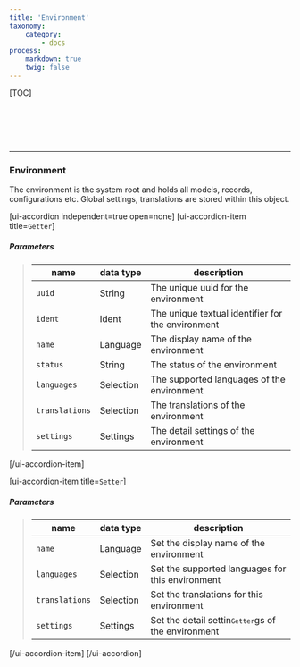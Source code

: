 ```yaml
---
title: 'Environment'
taxonomy:
    category:
        - docs
process:
    markdown: true
    twig: false
---
```


[TOC]

<br><br><br><br>

------------------------------------------------------------------------------------------
### Environment
The environment is the system root and holds all models, records, configurations etc.
Global settings, translations are stored within this object.



[ui-accordion independent=true open=none]
[ui-accordion-item title=<code>Getter</code>]

##### Parameters
> | name      | data type               | description                                                           |
> |-----------|-------------------------|-----------------------------------------------------------------------|
> | `uuid`    | String                  | The unique uuid for the environment  |
> | `ident`   | Ident                   | The unique textual identifier for the environment  |
> | `name`    | Language                | The display name of the environment |
> | `status`  | String                  | The status of the environment  |
> | `languages`     | Selection         | The supported languages of the environment  |
> | `translations`  | Selection         | The translations of the environment  |
> | `settings`      | Settings          | The detail settings of the environment  |

[/ui-accordion-item]

[ui-accordion-item title=<code>Setter</code>]

##### Parameters
> | name           | data type          | description                                                  |
> |----------------|--------------------|--------------------------------------------------------------|
> | `name`         | Language           | Set the display name of the environment |
> | `languages`    | Selection          | Set the supported languages for this environment  |
> | `translations` | Selection          | Set the translations for this environment  |
> | `settings`     | Settings           | Set the detail settin<code><code>Getter</code></code>gs of the environment  |

[/ui-accordion-item]
[/ui-accordion]